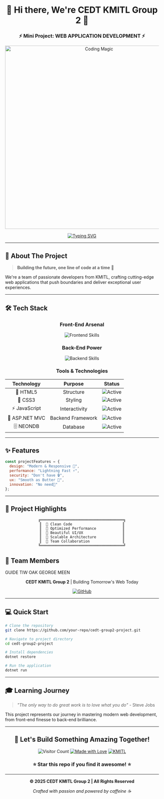 <div align="center">

# 🚀 Hi there, We're CEDT KMITL Group 2 👋

### ⚡ Mini Project: WEB APPLICATION DEVELOPMENT ⚡

<img src="https://media.giphy.com/media/JIX9t2j0ZTN9S/giphy.gif" alt="Coding Magic" width="600"/>

[![Typing SVG](https://readme-typing-svg.demolab.com?font=Fira+Code&weight=600&size=24&pause=1000&color=F7F7F7&center=true&vCenter=true&random=false&width=600&lines=Building+Epic+Web+Applications+%F0%9F%94%A5;Code+%7C+Create+%7C+Innovate+%F0%9F%92%BB;KMITL+Developers+Unite!+%F0%9F%9A%80)](https://git.io/typing-svg)

</div>

---

## 🎯 About The Project

> **Building the future, one line of code at a time** 💫

We're a team of passionate developers from KMITL, crafting cutting-edge web applications that push boundaries and deliver exceptional user experiences.

---

## 🛠️ Tech Stack

<div align="center">

### **Front-End Arsenal**

<img src="https://skillicons.dev/icons?i=html,css,js" alt="Frontend Skills" />

### **Back-End Power**

<img src="https://skillicons.dev/icons?i=dotnet,cs" alt="Backend Skills" />

### **Tools & Technologies**

| Technology | Purpose | Status |
|:----------:|:-------:|:------:|
| 🎨 HTML5 | Structure | ![Active](https://img.shields.io/badge/Active-brightgreen) |
| 💅 CSS3 | Styling | ![Active](https://img.shields.io/badge/Active-brightgreen) |
| ⚡ JavaScript | Interactivity | ![Active](https://img.shields.io/badge/Active-brightgreen) |
| 🔷 ASP.NET MVC | Backend Framework | ![Active](https://img.shields.io/badge/Active-brightgreen) |
| 🗄️ NEONDB | Database | ![Active](https://img.shields.io/badge/Active-brightgreen) |

</div>

---

## ✨ Features

```javascript
const projectFeatures = {
  design: "Modern & Responsive 📱",
  performance: "Lightning Fast ⚡",
  security: "Don't have 🔒",
  ux: "Smooth as Butter 🧈",
  innovation: "No need🚀"
};
```

---

## 🎨 Project Highlights

<div align="center">

```ascii
╔══════════════════════════════════════╗
║  🎯 Clean Code                       ║
║  🚀 Optimized Performance            ║
║  💎 Beautiful UI/UX                  ║
║  🔧 Scalable Architecture            ║
║  🎪 Team Collaboration               ║
╚══════════════════════════════════════╝
```

</div>



## 🌟 Team Members
  GUIDE
  TIW 
  OAK
  GEORGE
  MEEN

<div align="center">

**CEDT KMITL Group 2** | Building Tomorrow's Web Today

[![GitHub](https://img.shields.io/badge/GitHub-100000?style=for-the-badge&logo=github&logoColor=white)](https://github.com/SorosPhotchara/MonkeyAssenbly)

</div>

---

## 💻 Quick Start

```bash
# Clone the repository
git clone https://github.com/your-repo/cedt-group2-project.git

# Navigate to project directory
cd cedt-group2-project

# Install dependencies
dotnet restore

# Run the application
dotnet run
```

---

## 🎓 Learning Journey

> *"The only way to do great work is to love what you do"* - Steve Jobs

This project represents our journey in mastering modern web development, from front-end finesse to back-end brilliance.

---

<div align="center">

## 🚀 Let's Build Something Amazing Together!

![Visitor Count](https://visitor-badge.laobi.icu/badge?page_id=cedt.group2)
[![Made with Love](https://img.shields.io/badge/Made%20with-❤️-red.svg)](https://github.com)
[![KMITL](https://img.shields.io/badge/KMITL-CEDT-blue.svg)](https://www.kmitl.ac.th)

### ⭐ Star this repo if you find it awesome! ⭐

---

**© 2025 CEDT KMITL Group 2 | All Rights Reserved**

*Crafted with passion and powered by caffeine ☕*

</div>
